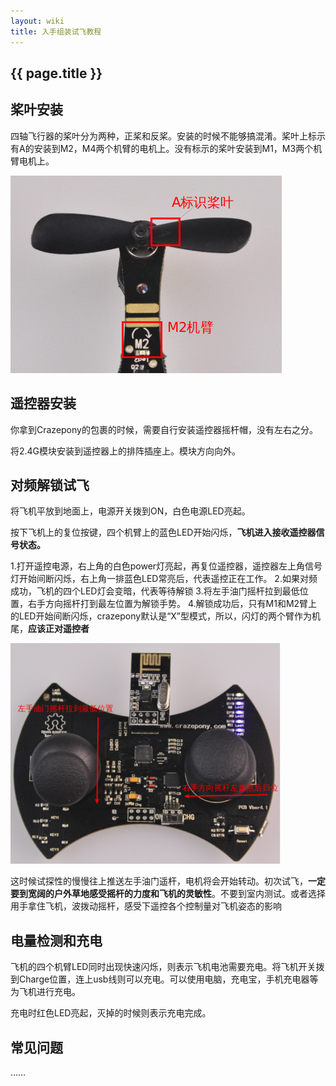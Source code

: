 ```yaml
---
layout: wiki
title: 入手组装试飞教程
---
```


## {{ page.title }}

## 桨叶安装
四轴飞行器的桨叶分为两种，正桨和反桨。安装的时候不能够搞混淆。桨叶上标示有A的安装到M2，M4两个机臂的电机上。没有标示的桨叶安装到M1，M3两个机臂电机上。

![](/assets/img/user-guide-1.png)

## 遥控器安装
你拿到Crazepony的包裹的时候，需要自行安装遥控器摇杆帽，没有左右之分。

将2.4G模块安装到遥控器上的排阵插座上。模块方向向外。

## 对频解锁试飞
将飞机平放到地面上，电源开关拨到ON，白色电源LED亮起。

按下飞机上的复位按键，四个机臂上的蓝色LED开始闪烁，**飞机进入接收遥控器信号状态。**

1.打开遥控电源，右上角的白色power灯亮起，再复位遥控器，遥控器左上角信号灯开始间断闪烁，右上角一排蓝色LED常亮后，代表遥控正在工作。
2.如果对频成功，飞机的四个LED灯会变暗，代表等待解锁
3.将左手油门摇杆拉到最低位置，右手方向摇杆打到最左位置为解锁手势。
4.解锁成功后，只有M1和M2臂上的LED开始间断闪烁，crazepony默认是“X”型模式，所以，闪灯的两个臂作为机尾，**应该正对遥控者**


![](/assets/img/user-guide-2.png)

这时候试探性的慢慢往上推送左手油门遥杆，电机将会开始转动。初次试飞，**一定要到宽阔的户外草地感受摇杆的力度和飞机的灵敏性**。不要到室内测试。或者选择用手拿住飞机，波拨动摇杆，感受下遥控各个控制量对飞机姿态的影响

## 电量检测和充电
飞机的四个机臂LED同时出现快速闪烁，则表示飞机电池需要充电。将飞机开关拨到Charge位置，连上usb线则可以充电。可以使用电脑，充电宝，手机充电器等为飞机进行充电。

充电时红色LED亮起，灭掉的时候则表示充电完成。

## 常见问题
……

